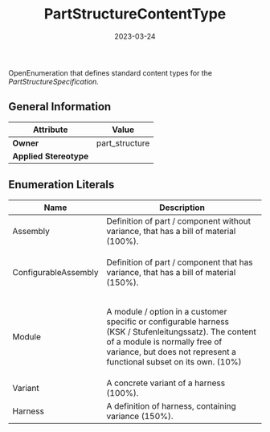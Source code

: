 ﻿---
title: PartStructureContentType
toc: false
type: specs
date: "2023-03-24"
draft: false
specification: VEC
version: 2.0.2
documentType: "Recommendation"
elementType: Class
classes:
  - PartStructureContentType
menu_name: vec-2.0.2
---
<p> OpenEnumeration that defines standard content types for the <i>PartStructureSpecification.</i>      </p>

## General Information

| Attribute               | Value |
|-------------------------|-------|
| **Owner**               | part_structure |
| **Applied Stereotype**  |   |

## Enumeration Literals
| Name          | **Description** |
|---------------|-----------------|
| Assembly | Definition of part / component without variance, that has a bill of material (100%). |
| ConfigurableAssembly | <p> Definition of part / component that has variance, that has a bill of material (150%).      </p> |
| Module | <p> A module /&#160;option in a customer specific or configurable harness (KSK&#160;/&#160;Stufenleitungssatz). The content of a module is normally free of variance, but does not represent a functional subset on its own. (10%)      </p> |
| Variant | A concrete variant of a harness (100%). |
| Harness | A definition of harness, containing variance (150%). |
